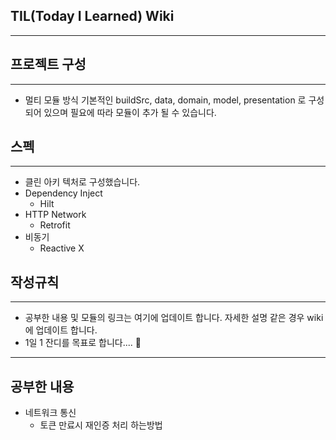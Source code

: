 ## TIL(Today I Learned) Wiki

---

## 프로젝트 구성

---

- 멀티 모듈 방식 기본적인 buildSrc, data, domain, model, presentation 로 구성되어 있으며
필요에 따라 모듈이 추가 될 수 있습니다.

## 스펙

---

- 클린 아키 텍처로 구성했습니다.
- Dependency Inject
    - Hilt
- HTTP Network
    - Retrofit
- 비동기
    - Reactive X

## 작성규칙

---

- 공부한 내용 및 모듈의 링크는 여기에 업데이트 합니다. 자세한 설명 같은 경우 wiki에 업데이트 합니다.
- 1일 1 잔디를 목표로 합니다.... 🙏

---

## 공부한 내용

- 네트워크 통신
    - 토큰 만료시 재인증 처리 하는방법
